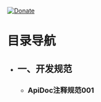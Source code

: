 [![Donate](http://www.zongdaosoft.com/static/index/images/logo.png)](http://www.zongdaosoft.com/)
# 目录导航
* ## 一、开发规范
  * ### ApiDoc注释规范001